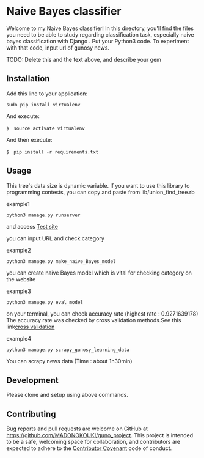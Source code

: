 # Naive Bayes classifier

Welcome to my Naive Bayes classifier! In this directory, you'll find the files you need to be able to study regarding classification task, especially naive bayes classification with Django .
Put your Python3 code. To experiment with that code, input url of gunosy news.

TODO: Delete this and the text above, and describe your gem

## Installation

Add this line to your application:

```Python3
sudo pip install virtualenv
```

And execute:

    $　source activate virtualenv


And then execute:

    $　pip install -r requirements.txt

## Usage
This tree's data size is dynamic variable.
If you want to use this library to programming contests, you can copy and paste from lib/union_find_tree.rb

example1
```Python3
python3 manage.py runserver
```

and access [Test site](http://127.0.0.1:8000/app/get/)

you can input URL and check category

example2
```Python3
python3 manage.py make_naive_Bayes_model
```

you can create naive Bayes model which is vital for checking category on the website

example3
```Python3
python3 manage.py eval_model
```

on your terminal, you can check accuracy rate (highest rate : 0.9271639178)
The accuracy rate was checked by cross validation methods.See this link[cross validation](https://qiita.com/kenmatsu4/items/0a862a42ceb178ba7155)

example4
```Python3
python3 manage.py scrapy_gunosy_learning_data
```

You can scrapy news data (Time : about 1h30min)

## Development

Please clone and setup using above commands.



## Contributing

Bug reports and pull requests are welcome on GitHub at https://github.com/MADONOKOUKI/guno_project. This project is intended to be a safe, welcoming space for collaboration, and contributors are expected to adhere to the [Contributor Covenant](http://contributor-covenant.org) code of conduct.

